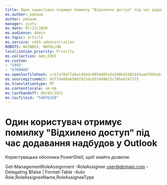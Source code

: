 ```yaml
---
title: Один користувач отримує помилку "Відхилено доступ" під час додавання надбудов у Outlook
ms.author: pebaum
author: pebaum
manager: scotv
ms.date: 07/23/2020
ms.audience: Admin
ms.topic: article
ms.service: o365-administration
ROBOTS: NOINDEX, NOFOLLOW
localization_priority: Priority
ms.collection: Adm_O365
ms.custom:
- "5892"
- "6700008"
ms.openlocfilehash: ccb7af8477aba148ddc905448fa5a2b8bd1681443aa67865abfc69e1ca785f75
ms.sourcegitcommit: b5f7da89a650d2915dc652449623c78be6247175
ms.translationtype: MT
ms.contentlocale: uk-UA
ms.lasthandoff: 08/05/2021
ms.locfileid: "54076150"
---
```

# <a name="one-user-gets-access-denied-error-while-adding-add-ins-in-outlook"></a>Один користувач отримує помилку "Відхилено доступ" під час додавання надбудов у Outlook

Користувацька оболонка PowerShell, щоб знайти дозволи:

Get-ManagementRoleAssignment -RoleAssignee [user@domain.com](mailto:user@domain.com "mailto:user@domain.com") -Delegating $false | Format-Table -Auto Role,RoleAssigneeName,RoleAssigneeType